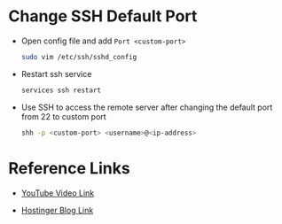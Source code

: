# Change SSH Default Port

- Open config file and add `Port <custom-port>` 

    ```bash
    sudo vim /etc/ssh/sshd_config
    ```

- Restart ssh service

    ```bash
    services ssh restart
    ```

- Use SSH to access the remote server after changing the default port from 22 to custom port

    ```bash
    shh -p <custom-port> <username>@<ip-address>
    ```


# Reference Links 

- [YouTube Video Link](https://youtu.be/bFgPpJs4ndQ?si=A-_msnm6hTuoUE7H)

- [Hostinger Blog Link](https://www.hostinger.in/tutorials/how-to-change-ssh-port-vps)
